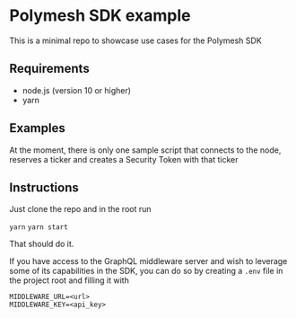 # Polymesh SDK example

This is a minimal repo to showcase use cases for the Polymesh SDK

## Requirements

- node.js (version 10 or higher)
- yarn

## Examples

At the moment, there is only one sample script that connects to the node, reserves a ticker and creates a Security Token with that ticker

## Instructions

Just clone the repo and in the root run

`yarn`
`yarn start`

That should do it.

If you have access to the GraphQL middleware server and wish to leverage some of its capabilities in the SDK, you can do so by creating a `.env` file in the project root and filling it with

```
MIDDLEWARE_URL=<url>
MIDDLEWARE_KEY=<api_key>
```
